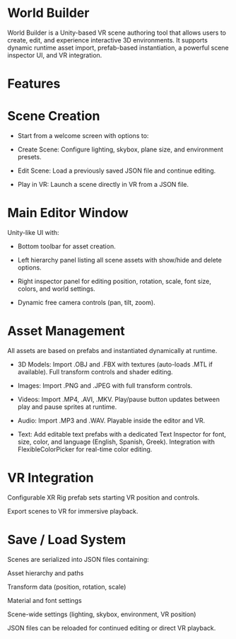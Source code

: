 
# World Builder

World Builder is a Unity-based VR scene authoring tool that allows users to create, edit, and experience interactive 3D environments. It supports dynamic runtime asset import, prefab-based instantiation, a powerful scene inspector UI, and VR integration.

# Features
# Scene Creation

- Start from a welcome screen with options to:

- Create Scene: Configure lighting, skybox, plane size, and environment presets.

- Edit Scene: Load a previously saved JSON file and continue editing.

- Play in VR: Launch a scene directly in VR from a JSON file.

# Main Editor Window

Unity-like UI with:

- Bottom toolbar for asset creation.

- Left hierarchy panel listing all scene assets with show/hide and delete options.

- Right inspector panel for editing position, rotation, scale, font size, colors, and world settings.

- Dynamic free camera controls (pan, tilt, zoom).

# Asset Management

All assets are based on prefabs and instantiated dynamically at runtime.

- 3D Models: Import .OBJ and .FBX with textures (auto-loads .MTL if available). Full transform controls and shader editing.

- Images: Import .PNG and .JPEG with full transform controls.

- Videos: Import .MP4, .AVI, .MKV. Play/pause button updates between play and pause sprites at runtime.

- Audio: Import .MP3 and .WAV. Playable inside the editor and VR.

- Text: Add editable text prefabs with a dedicated Text Inspector for font, size, color, and language (English, Spanish, Greek). Integration with FlexibleColorPicker for real-time color editing.

# VR Integration

Configurable XR Rig prefab sets starting VR position and controls.

Export scenes to VR for immersive playback.

# Save / Load System

Scenes are serialized into JSON files containing:

Asset hierarchy and paths

Transform data (position, rotation, scale)

Material and font settings

Scene-wide settings (lighting, skybox, environment, VR position)

JSON files can be reloaded for continued editing or direct VR playback.
